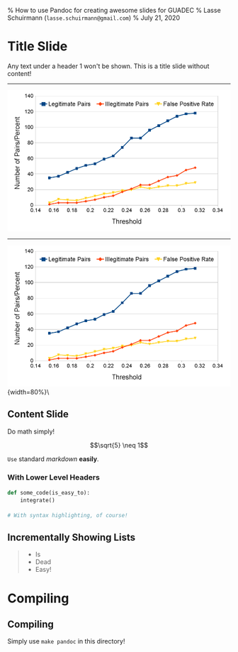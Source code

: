 % How to use Pandoc for creating awesome slides for GUADEC
% Lasse Schuirmann (`lasse.schuirmann@gmail.com`)
% July 21, 2020

# Title Slide

Any text under a header 1 won't be shown. This is a title slide without
content!

---

![Evaluation of a Code Clone Detection](graph.png)

---

<!-- Leave the alternative text empty and add a backslash *plus a trailing space
or an extra newline* to get no image caption at all -->
![](graph.png){width=80%}\


## Content Slide

Do math simply!

$$\sqrt{5} \neq 1$$

`Use` standard *markdown* **easily**.

### With Lower Level Headers

```python
def some_code(is_easy_to):
    integrate()

# With syntax highlighting, of course!
```

## Incrementally Showing Lists

<!-- Use > to make lists show incrementally. Oh you noticed?
     This is a comment! -->
> - Is
> - Dead
> - Easy!

# Compiling

## Compiling

Simply use `make pandoc` in this directory!
